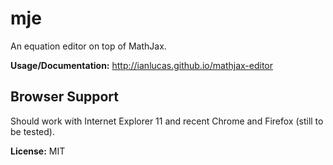 # mje

An equation editor on top of MathJax.

**Usage/Documentation:** http://ianlucas.github.io/mathjax-editor

## Browser Support

Should work with Internet Explorer 11 and recent Chrome and Firefox (still to be tested).

**License:** MIT